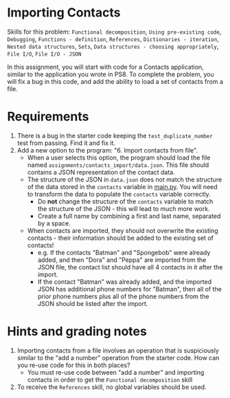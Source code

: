 # Importing Contacts

Skills for this problem: `Functional decomposition`, `Using pre-existing code`, `Debugging`,
`Functions - definition`, `References`, `Dictionaries - iteration`, `Nested data structures`,
`Sets`, `Data structures - choosing appropriately`, `File I/O`, `File I/O - JSON`

In this assignment, you will start with code for a Contacts application, similar to the application you wrote in PS8. To complete the problem, you will fix a bug in this code, and add the ability to load a set of contacts from a file.

# Requirements

1. There is a bug in the starter code keeping the `test_duplicate_number` test from passing. Find it
   and fix it.
1. Add a new option to the program: "6. Import contacts from file".
   * When a user selects this option, the program should load the file named
     `assignments/contacts_import/data.json`. This file should contains a JSON representation of
     the contact data.
   * The structure of the JSON in `data.json` does not match the structure of the data stored in the
      `contacts` variable in [main.py](main.py). You will need to transform the data to populate the
      `contacts` variable correctly.
      * Do **not** change the structure of the `contacts` variable to match the structure of the
        JSON - this will lead to much more work.
      * Create a full name by combining a first and last name, separated by a space.
   * When contacts are imported, they should not overwrite the existing contacts - their information
     should be added to the existing set of contacts!
      * e.g. If the contacts "Batman" and "Spongebob" were already added, and then "Dora" and
        "Peppa" are imported from the JSON file, the contact list should have all 4 contacts in it
        after the import.
      * If the contact "Batman" was already added, and the imported JSON has additional phone
        numbers for "Batman", then all of the prior phone numbers plus all of the phone numbers
        from the JSON should be listed after the import.

# Hints and grading notes

1. Importing contacts from a file involves an operation that is suspiciously similar to the
  "add a number" operation from the starter code. How can you re-use code for this in both places?
   * You must re-use code between "add a number" and importing contacts in order to get the
     `Functional decomposition` skill
2. To receive the `References` skill, no global variables should be used.
